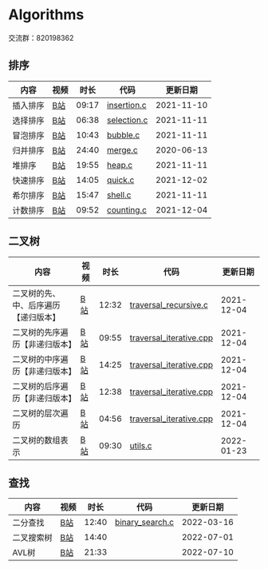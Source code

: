# Algorithms

交流群：820198362

## 排序

|内容|视频|时长|代码|更新日期|
|---|---|---|---|---|
|插入排序|[B站](https://www.bilibili.com/video/BV1TD4y1Q751/)|09:17|[insertion.c](./01-sort/01-insertion/insertion.c)|2021-11-10|
|选择排序|[B站](https://www.bilibili.com/video/BV1VK4y1475t/)|06:38|[selection.c](./01-sort/02-selection/selection.c)|2021-11-11|
|冒泡排序|[B站](https://www.bilibili.com/video/BV1Hg4y1q7tz/)|10:43|[bubble.c](./01-sort/03-bubble/bubble.c)|2021-11-11|
|归并排序|[B站](https://www.bilibili.com/video/BV1Pt4y197VZ/)|24:40|[merge.c](./01-sort/04-merge/merge.c)|2020-06-13|
|堆排序|[B站](https://www.bilibili.com/video/BV1fp4y1D7cj/)|19:55|[heap.c](./01-sort/05-heap/heap.c)|2021-11-11|
|快速排序|[B站](https://www.bilibili.com/video/BV1WF41187Bp/)|14:05|[quick.c](./01-sort/06-quick/quick.c)|2021-12-02|
|希尔排序|[B站](https://www.bilibili.com/video/BV1BK4y1478X/)|15:47|[shell.c](./01-sort/07-shell/shell.c)|2021-11-11|
|计数排序|[B站](https://www.bilibili.com/video/BV1KU4y1M7VY)|09:52|[counting.c](./01-sort/08-counting/counting.c)|2021-12-04|

## 二叉树

|内容|视频|时长|代码|更新日期|
|---|---|---|---|---|
|二叉树的先、中、后序遍历【递归版本】|[B站](https://www.bilibili.com/video/BV1CQ4y1e7av)|12:32|[traversal_recursive.c](./06-binary_tree/01-traversal/traversal_recursive.c)|2021-12-04|
|二叉树的先序遍历【非递归版本】|[B站](https://www.bilibili.com/video/BV1QM4y1w7YS)|09:55|[traversal_iterative.cpp](./06-binary_tree/01-traversal/traversal_iterative.cpp)|2021-12-04|
|二叉树的中序遍历【非递归版本】|[B站](https://www.bilibili.com/video/BV1hi4y1Z7Ku)|14:25|[traversal_iterative.cpp](./06-binary_tree/01-traversal/traversal_iterative.cpp)|2021-12-04|
|二叉树的后序遍历【非递归版本】|[B站](https://www.bilibili.com/video/BV18i4y1Z7am)|12:38|[traversal_iterative.cpp](./06-binary_tree/01-traversal/traversal_iterative.cpp)|2021-12-04|
|二叉树的层次遍历|[B站](https://www.bilibili.com/video/BV1sR4y1s7kB)|04:56|[traversal_iterative.cpp](./06-binary_tree/01-traversal/traversal_iterative.cpp)|2021-12-04|
|二叉树的数组表示|[B站](https://www.bilibili.com/video/BV1im4y1S7Sb)|09:30|[utils.c](/06-binary_tree/utils.c)|2022-01-23|

## 查找

|内容|视频|时长|代码|更新日期|
|---|---|---|---|---|
|二分查找|[B站](https://www.bilibili.com/video/BV1RP4y1M7kk)|12:40|[binary_search.c](/07-search/binary_search.c)|2022-03-16|
|二叉搜索树|[B站](https://www.bilibili.com/video/BV1yB4y1v792)|14:40||2022-07-01|
|AVL树|[B站](https://www.bilibili.com/video/BV1QG411H7XY)|21:33||2022-07-10|
